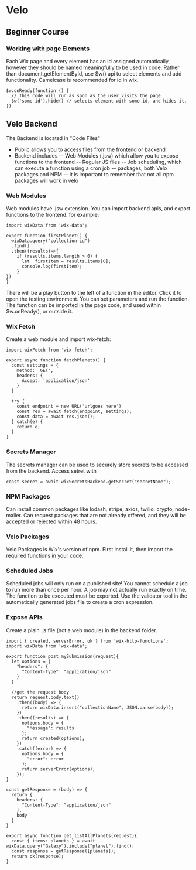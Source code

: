 # Velo

## Beginner Course
### Working with page Elements
Each Wix page and every element has an id assigned automatically, however they should be named meaningfully to be used in code. Rather than document.getElementById, use $w() api to select elements and add functionality. Camelcase is recommended for id in wix.

```
$w.onReady(function () {
  // This code will run as soon as the user visits the page
  $w('some-id').hide() // selects element with some-id, and hides it.
})
```
## Velo Backend
The Backend is located in "Code Files" 
- Public allows you to access files from the frontend or backend
- Backend includes
  -- Web Modules (.jsw) which allow you to expose functions to the frontend
  -- Regular JS files
  -- Job scheduling, which can execute a function using a cron job
  -- packages, both Velo packages and NPM
  -- it is important to remember that not all npm packages will work in velo

### Web Modules
Web modules have .jsw extension. You can import backend apis, and export functions to the frontend. for example:
```
import wixData from 'wix-data';

export function firstPlanet() {
  wixData.query("collection-id")
  .find()
  .then((results)=>{
    if (results.items.length > 0) {
      let  firstItem = results.items[0];
      console.log(firstItem);
    }
})
}
```
There will be a play button to the left of a function in the editor. Click it to open the testing environment. You can set parameters and run the function. The function can be imported in the page code, and used within $w.onReady(), or outside it.

### Wix Fetch
Create a web module and import wix-fetch:
```
import wixFetch from 'wix-fetch';

export async function fetchPlanets() {
  const settings = {
    method: 'GET',
    headers: {
      Accept: 'application/json'
    }
  }

  try {
    const endpoint = new URL('urlgoes here')
    const res = await fetch(endpoint, settings);
    const data = await res.json();
  } catch(e) {
    return e;
  }
}
```

### Secrets Manager
The secrets manager can be used to securely store secrets to be accessed from the backend.
Access setret with 
```
const secret = await wixSecretsBackend.getSecret("secretName");
```

### NPM Packages
Can install common packages like lodash, stripe, axios, twilio, crypto, node-mailer. Can request packages that are not already offered, and they will be accepted or rejected within 48 hours.

### Velo Packages
Velo Packages is Wix's version of npm. First install it, then import the required functions in your code.

### Scheduled Jobs
Scheduled jobs will only run on a published site!  You cannot schedule a job to run more than once per hour. A job may not actually run exactly on time. The function to be executed must be exported. Use the validator tool in the automatically generated jobs file to create a cron expression. 


### Expose APIs
Create a plain .js file (not a web module) in the backend folder.

```
import { created, serverError, ok } from 'wix-http-functions';
import wixData from 'wix-data';

export function post_mySubmission(request){
  let options = {
    "headers": {
      "Content-Type": "application/json"
    }
  }

  //get the request body
  return request.body.text()
    .then((body) => {
      return wixData.insert("collectionName", JSON.parse(body));
    })
    .then((results) => {
      options.body = {
        "Message": results
      };
      return created(options);
    })
    .catch((error) => {
      options.body = {
        "error": error
      };
      return serverError(options);
    });
}

const getResponse = (body) => {
  return {
    headers: {
      "Content-Type": "application/json"
    },
    body
  }
}

export async function get_listAllPlanets(request){
  const { items: planets } = await wixData.query("Galaxy").include("planet").find();
  const response = getResponse([planets]);
  return ok(response);
}
```







